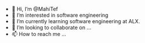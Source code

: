 - 👋 Hi, I’m @MahiTef
- 👀 I’m interested in software engineering 
- 🌱 I’m currently learning software engineering at ALX. 
- 💞️ I’m looking to collaborate on ...
- 📫 How to reach me ...

<!---
MahiTef/MahiTef is a ✨ special ✨ repository because its `README.md` (this file) appears on your GitHub profile.
You can click the Preview link to take a look at your changes.
--->
